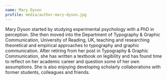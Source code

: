```yaml
---
name: Mary Dyson
profile: media/author-mary-dyson.jpg
---
```

Mary Dyson started by studying experimental psychology with a PhD in perception. She then moved into the Department of Typography & Graphic Communication, University of Reading, UK, teaching and researching theoretical and empirical approaches to typography and graphic communication. After retiring from her post in Typography & Graphic Communication, she has written a textbook on legibility and has found time to reflect on her academic career and question some of her own assumptions. She is also enjoying developing scholarly collaborations with former students, colleagues and friends. 